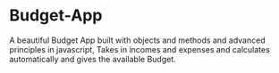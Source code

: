 # Budget-App
A beautiful Budget App built with objects and methods and advanced principles in javascript,
Takes in incomes and expenses and calculates automatically and gives the available Budget.
